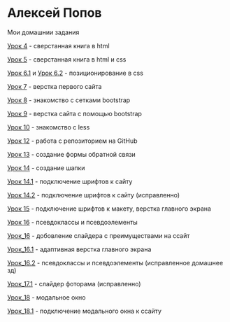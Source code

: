 # Алексей Попов
Мои домашнии задания

[Урок 4](https://alekseypopow.github.io/lesson_4/ "Описание") - сверстанная книга в html

[Урок 5](https://alekseypopow.github.io/lesson_5/ "Описание") - сверстанная книга в html и css 

[Урок 6.1](https://alekseypopow.github.io/lesson_6/project/ "Описание") и [Урок 6.2](https://alekseypopow.github.io/lesson_6/projekt-box/ "Описание") - позиционирование в css 

[Урок 7](https://alekseypopow.github.io/lesson_7/ "Описание") - верстка первого сайта 

[Урок 8](https://alekseypopow.github.io/lesson_8/ "Описание") - знакомство с сетками  bootstrap

[Урок 9](https://alekseypopow.github.io/lesson_9/ "Описание") - верстка сайта с помощью bootstrap

[Урок 10](https://alekseypopow.github.io/lesson_10/ "Описание") - знакомство с less 

[Урок 12](https://github.com/alekseyPopow/alekseyPopow.github.io "Описание") - работа с репозиторием на GitHub

[Урок 13](https://alekseypopow.github.io/lesson_13/) - создание формы обратной связи

[Урок 14](https://alekseypopow.github.io/lesson_14/) - создание шапки

[Урок 14.1](https://alekseypopow.github.io/lesson_14.1/) - подключение шрифтов к сайту

[Урок 14.2](https://alekseypopow.github.io/lesson_14.2/) - подключение шрифтов к сайту (исправленно)

[Урок 15](https://alekseypopow.github.io/lesson_15/) - подключение шрифтов к макету, верстка главного экрана

[Урок 16](https://alekseypopow.github.io/lesson_16/) - псевдоклассы и псевдоэлементы

[Урок_16](https://alekseypopow.github.io/lesson_16/) - добовление слайдера с преимуществами на ссайт

[Урок_16.1](https://alekseypopow.github.io/lesson_16.1/) - адаптивная верстка главного экрана     

[Урок_16.2](https://alekseypopow.github.io/lesson_16.2/) - псевдоклассы и псевдоэлементы (исправленное домашнее зд)

[Урок_17.1](https://alekseypopow.github.io/lesson_17.1/) - слайдер фоторама (исправленно)

[Урок_18](https://alekseypopow.github.io/lesson_18/inrex.html) - модальное окно

[Урок_18.1](https://alekseypopow.github.io/lesson_18.1/) - подключение модального окна к ссайту


